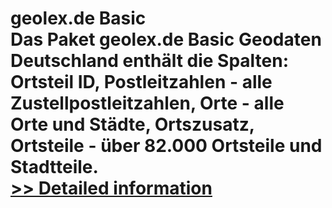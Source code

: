 # geolex.de Basic<br />Das Paket geolex.de Basic Geodaten Deutschland enthält die Spalten: Ortsteil ID, Postleitzahlen - alle Zustellpostleitzahlen, Orte - alle Orte und Städte, Ortszusatz, Ortsteile - über 82.000 Ortsteile und Stadtteile.<br />[>> Detailed information](https://secure.shareit.com/shareit/product.html?productid=300627526&affiliateid=200057808)